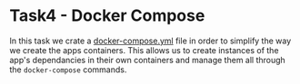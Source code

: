 # Task4 - Docker Compose
In this task we crate a [docker-compose.yml](./docker-compose.yml) file in order to simplify the way we create the apps containers.  This allows us to create instances of the app's dependancies in their own containers and manage them all through the `docker-compose` commands.
